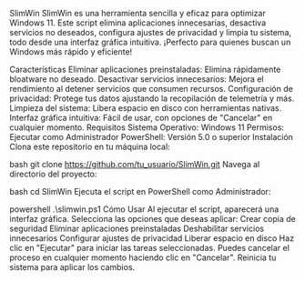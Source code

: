 SlimWin
SlimWin es una herramienta sencilla y eficaz para optimizar Windows 11. Este script elimina aplicaciones innecesarias, desactiva servicios no deseados, configura ajustes de privacidad y limpia tu sistema, todo desde una interfaz gráfica intuitiva. ¡Perfecto para quienes buscan un Windows más rápido y eficiente!

Características
Eliminar aplicaciones preinstaladas: Elimina rápidamente bloatware no deseado.
Desactivar servicios innecesarios: Mejora el rendimiento al detener servicios que consumen recursos.
Configuración de privacidad: Protege tus datos ajustando la recopilación de telemetría y más.
Limpieza del sistema: Libera espacio en disco con herramientas nativas.
Interfaz gráfica intuitiva: Fácil de usar, con opciones de "Cancelar" en cualquier momento.
Requisitos
Sistema Operativo: Windows 11
Permisos: Ejecutar como Administrador
PowerShell: Versión 5.0 o superior
Instalación
Clona este repositorio en tu máquina local:

bash
git clone https://github.com/tu_usuario/SlimWin.git
Navega al directorio del proyecto:

bash
cd SlimWin
Ejecuta el script en PowerShell como Administrador:

powershell
.\slimwin.ps1
Cómo Usar
Al ejecutar el script, aparecerá una interfaz gráfica.
Selecciona las opciones que deseas aplicar:
Crear copia de seguridad
Eliminar aplicaciones preinstaladas
Deshabilitar servicios innecesarios
Configurar ajustes de privacidad
Liberar espacio en disco
Haz clic en "Ejecutar" para iniciar las tareas seleccionadas.
Puedes cancelar el proceso en cualquier momento haciendo clic en "Cancelar".
Reinicia tu sistema para aplicar los cambios.
